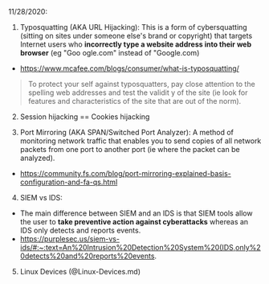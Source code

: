 11/28/2020:
1. Typosquatting (AKA URL Hijacking): This is a form of cybersquatting (sitting on sites under someone else's brand     or copyright) that targets Internet users who **incorrectly type a website address into their web browser** (eg "Goo    ogle.com" instead of "Google.com)
 - https://www.mcafee.com/blogs/consumer/what-is-typosquatting/
> To protect your self against typosquatters, pay close attention to the spelling web addresses and test the validit    y of the site (ie look for features and characteristics of the site that are out of the norm).

2. Session hijacking == Cookies hijacking

3. Port Mirroring (AKA SPAN/Switched Port Analyzer): A method of monitoring network traffic that enables you to send     copies of all network packets from one port to another port (ie where the packet can be analyzed).
 - https://community.fs.com/blog/port-mirroring-explained-basis-configuration-and-fa-qs.html

4. SIEM vs IDS:
 - The main difference between SIEM and an IDS is that SIEM tools allow the user to **take preventive action against     cyberattacks** whereas an IDS only detects and reports events.
 - https://purplesec.us/siem-vs-ids/#:~:text=An%20Intrusion%20Detection%20System%20(IDS,only%20detects%20and%20reports%20events.

5. Linux Devices (@Linux-Devices.md)



